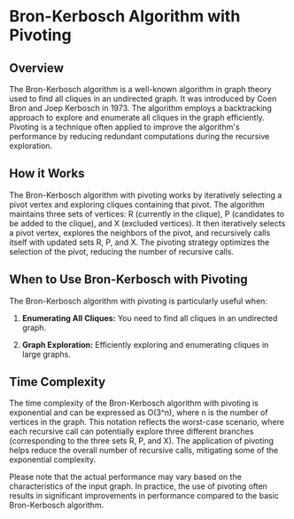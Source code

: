# Bron-Kerbosch Algorithm with Pivoting

## Overview

The Bron-Kerbosch algorithm is a well-known algorithm in graph theory used to find all cliques in an undirected graph. It was introduced by Coen Bron and Joep Kerbosch in 1973. The algorithm employs a backtracking approach to explore and enumerate all cliques in the graph efficiently. Pivoting is a technique often applied to improve the algorithm's performance by reducing redundant computations during the recursive exploration.

## How it Works

The Bron-Kerbosch algorithm with pivoting works by iteratively selecting a pivot vertex and exploring cliques containing that pivot. The algorithm maintains three sets of vertices: R (currently in the clique), P (candidates to be added to the clique), and X (excluded vertices). It then iteratively selects a pivot vertex, explores the neighbors of the pivot, and recursively calls itself with updated sets R, P, and X. The pivoting strategy optimizes the selection of the pivot, reducing the number of recursive calls.

## When to Use Bron-Kerbosch with Pivoting

The Bron-Kerbosch algorithm with pivoting is particularly useful when:

1. **Enumerating All Cliques:** You need to find all cliques in an undirected graph.

2. **Graph Exploration:** Efficiently exploring and enumerating cliques in large graphs.

## Time Complexity

The time complexity of the Bron-Kerbosch algorithm with pivoting is exponential and can be expressed as O(3^n), where n is the number of vertices in the graph. This notation reflects the worst-case scenario, where each recursive call can potentially explore three different branches (corresponding to the three sets R, P, and X). The application of pivoting helps reduce the overall number of recursive calls, mitigating some of the exponential complexity.

Please note that the actual performance may vary based on the characteristics of the input graph. In practice, the use of pivoting often results in significant improvements in performance compared to the basic Bron-Kerbosch algorithm.

